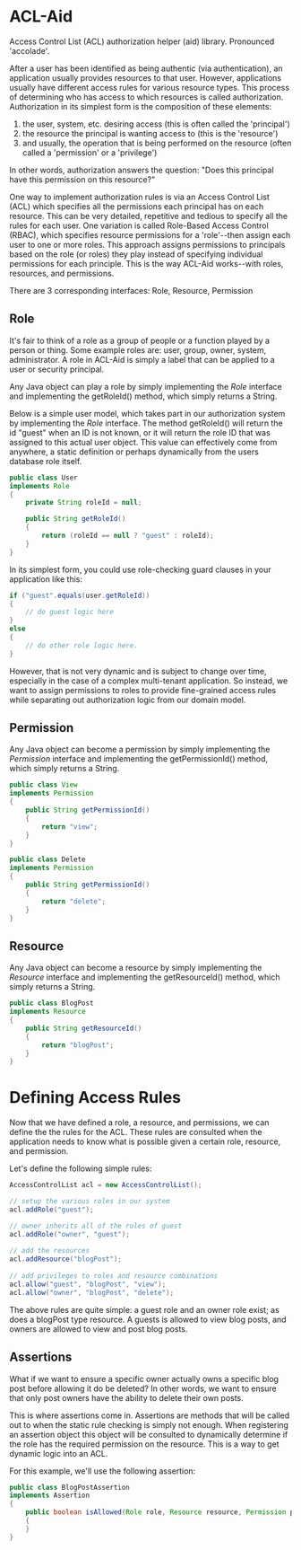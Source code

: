 # ACL-Aid
Access Control List (ACL) authorization helper (aid) library. Pronounced 'accolade'.

After a user has been identified as being authentic (via authentication), an application usually provides resources to that user. However, applications usually have different access rules for various resource types. This process of determining who has access to which resources is called authorization. Authorization in its simplest form is the composition of these elements:

1. the user, system, etc. desiring access (this is often called the 'principal')
2. the resource the principal is wanting access to (this is the 'resource')
3. and usually, the operation that is being performed on the resource (often called a 'permission' or a 'privilege')

In other words, authorization answers the question: "Does this principal have this permission on this resource?"

One way to implement authorization rules is via an Access Control List (ACL) which specifies all the permissions each principal has on each resource. This can be very detailed, repetitive and tedious to specify all the rules for each user. One variation is called Role-Based Access Control (RBAC), which specifies resource permissions for a 'role'--then assign each user to one or more roles. This approach assigns permissions to principals based on the role (or roles) they play instead of specifying individual permissions for each principle. This is the way ACL-Aid works--with roles, resources, and permissions.

There are 3 corresponding interfaces: Role, Resource, Permission

## Role

It's fair to think of a role as a group of people or a function played by a person or thing. Some example roles are: user, group, owner, system, administrator. A role in ACL-Aid is simply a label that can be applied to a user or security principal.

Any Java object can play a role by simply implementing the *Role* interface and implementing the getRoleId() method, which simply returns a String.

Below is a simple user model, which takes part in our authorization system by implementing the *Role* interface. The method getRoleId() will return the id "guest" when an ID is not known, or it will return the role ID that was assigned to this actual user object. This value can effectively come from anywhere, a static definition or perhaps dynamically from the users database role itself.

``` Java
public class User
implements Role
{
	private String roleId = null;

	public String getRoleId()
	{
		return (roleId == null ? "guest" : roleId);
	}
}
```

In its simplest form, you could use role-checking guard clauses in your application like this:

```java
if ("guest".equals(user.getRoleId))
{
	// do guest logic here
}
else
{
	// do other role logic here.
}
```

However, that is not very dynamic and is subject to change over time, especially in the case of a complex multi-tenant application. So instead, we want to assign permissions to roles to provide fine-grained access rules while separating out authorization logic from our domain model.

## Permission

Any Java object can become a permission by simply implementing the *Permission* interface and implementing the getPermissionId() method, which simply returns a String.

``` Java
public class View
implements Permission
{
	public String getPermissionId()
	{
		return "view";
	}
}

public class Delete
implements Permission
{
	public String getPermissionId()
	{
		return "delete";
	}
}

```

## Resource

Any Java object can become a resource by simply implementing the *Resource* interface and implementing the getResourceId() method, which simply returns a String.

``` Java
public class BlogPost
implements Resource
{
	public String getResourceId()
	{
		return "blogPost";
	}
}
```

# Defining Access Rules

Now that we have defined a role, a resource, and permissions, we can define the the rules for the ACL. These rules are consulted when the application needs to know what is possible given a certain role, resource, and permission.

Let's define the following simple rules:

```java
AccessControlList acl = new AccessControlList();

// setup the various roles in our system
acl.addRole("guest");

// owner inherits all of the rules of guest
acl.addRole("owner", "guest");
 
// add the resources
acl.addResource("blogPost");
 
// add privileges to roles and resource combinations
acl.allow("guest", "blogPost", "view");
acl.allow("owner", "blogPost", "delete");
```

The above rules are quite simple: a guest role and an owner role exist; as does a blogPost type resource. A guests is allowed to view blog posts, and owners are allowed to view and post blog posts.

## Assertions

What if we want to ensure a specific owner actually owns a specific blog post before allowing it do be deleted? In other words, we want to ensure that only post owners have the ability to delete their own posts.

This is where assertions come in. Assertions are methods that will be called out to when the static rule checking is simply not enough. When registering an assertion object this object will be consulted to dynamically determine if the role has the required permission on the resource. This is a way to get dynamic logic into an ACL.

For this example, we'll use the following assertion:

```java
public class BlogPostAssertion
implements Assertion
{
	public boolean isAllowed(Role role, Resource resource, Permission permission)
	{
	}
}
```
